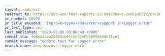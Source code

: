 ```yaml
---
layout: redirect
redirect_to: https://a8c-woo-test-reports.s3.amazonaws.com/public/pr/38160/api/index.html
pr_number: 38160
pr_title_encoded: "Improve+types+and+error+support+in+Logger.error"
pr_test_type: api
last_published: "2023-05-09 05:06:49 +0000"
commit_sha: 7d8ea1aea23963cb6fc2c57cbb3b5568ddc312e1
commit_message: "Update test for Logger.error"
branch_name: dev/improve-logger-error
---
```

